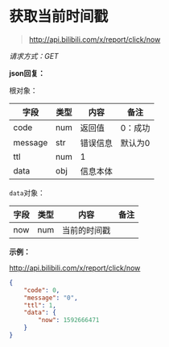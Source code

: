 # 获取当前时间戳

> http://api.bilibili.com/x/report/click/now 

*请求方式：GET*

**json回复：**

根对象：

| 字段    | 类型 | 内容     | 备注    |
| ------- | ---- | -------- | ------- |
| code    | num  | 返回值   | 0：成功 |
| message | str  | 错误信息 | 默认为0 |
| ttl     | num  | 1        |         |
| data    | obj  | 信息本体 |         |

`data`对象：

| 字段 | 类型 | 内容         | 备注 |
| ---- | ---- | ------------ | ---- |
| now  | num  | 当前的时间戳 |      |

**示例：**

http://api.bilibili.com/x/report/click/now 

```json
{
    "code": 0,
    "message": "0",
    "ttl": 1,
    "data": {
        "now": 1592666471
    }
}
```


